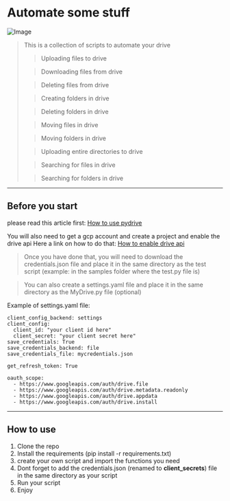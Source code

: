 # Automate some stuff

![Image](https://www.ntaskmanager.com/wp-content/uploads/2021/01/Benefits-of-task-automation-700x280.png)

> This is a collection of scripts to automate your drive
> > Uploading files to drive
> 
> > Downloading files from drive
> 
> > Deleting files from drive
> 
> > Creating folders in drive
> 
> > Deleting folders in drive
> 
> > Moving files in drive
> 
> > Moving folders in drive
> 
> > Uploading entire directories to drive
> 
> > Searching for files in drive
> 
> > Searching for folders in drive

---

## Before you start
please read this article first: [How to use pydrive](https://pythonhosted.org/PyDrive/)

You will also need to get a gcp account and create a project and enable the drive api
Here a link on how to do that: [How to enable drive api](https://developers.google.com/drive/api/v3/quickstart/python)

> Once you have done that, you will need to download the credentials.json file and place it in the same directory as the test script (example: in the samples folder where the test.py file is)

> You can also create a settings.yaml file and place it in the same directory as the MyDrive.py file (optional)

Example of settings.yaml file:
    
    
    client_config_backend: settings
    client_config:
      client_id: "your client id here"
      client_secret: "your client secret here"
    save_credentials: True
    save_credentials_backend: file
    save_credentials_file: mycredentials.json

    get_refresh_token: True

    oauth_scope:
      - https://www.googleapis.com/auth/drive.file
      - https://www.googleapis.com/auth/drive.metadata.readonly
      - https://www.googleapis.com/auth/drive.appdata
      - https://www.googleapis.com/auth/drive.install

---
## How to use

1. Clone the repo
2. Install the requirements (pip install -r requirements.txt)
3. create your own script and import the functions you need
4. Dont forget to add the credentials.json (renamed to **client_secrets**) file in the same directory as your script
5. Run your script
6. Enjoy


